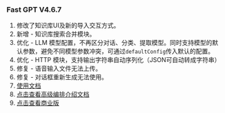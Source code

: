 ### Fast GPT V4.6.7

1. 修改了知识库UI及新的导入交互方式。
2. 新增 - 知识库搜索合并模块。
3. 优化 - LLM 模型配置，不再区分对话、分类、提取模型。同时支持模型的默认参数，避免不同模型参数冲突，可通过`defaultConfig`传入默认的配置。
4. 优化 - HTTP 模块，支持输出字符串自动序列化（JSON可自动转成字符串）
5. 修复 - 语音输入文件无法上传。
6. 修复 - 对话框重新生成无法使用。
7. [使用文档](https://doc.fastgpt.in/docs/intro/)
8. [点击查看高级编排介绍文档](https://doc.fastgpt.in/docs/workflow)
9. [点击查看商业版](https://doc.fastgpt.in/docs/commercial/)
